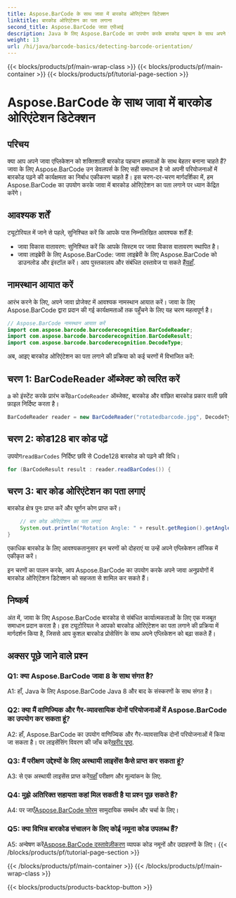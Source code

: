 ```yaml
---
title: Aspose.BarCode के साथ जावा में बारकोड ओरिएंटेशन डिटेक्शन
linktitle: बारकोड ओरिएंटेशन का पता लगाना
second_title: Aspose.BarCode जावा एपीआई
description: Java के लिए Aspose.BarCode का उपयोग करके बारकोड पहचान के साथ अपने जावा एप्लिकेशन को बेहतर बनाएं। बारकोड ओरिएंटेशन का आसानी से पता लगाने के लिए हमारी चरण-दर-चरण मार्गदर्शिका का पालन करें।
weight: 13
url: /hi/java/barcode-basics/detecting-barcode-orientation/
---
```


{{< blocks/products/pf/main-wrap-class >}}
{{< blocks/products/pf/main-container >}}
{{< blocks/products/pf/tutorial-page-section >}}

# Aspose.BarCode के साथ जावा में बारकोड ओरिएंटेशन डिटेक्शन

## परिचय

क्या आप अपने जावा एप्लिकेशन को शक्तिशाली बारकोड पहचान क्षमताओं के साथ बेहतर बनाना चाहते हैं? जावा के लिए Aspose.BarCode उन डेवलपर्स के लिए सही समाधान है जो अपनी परियोजनाओं में बारकोड पढ़ने की कार्यक्षमता का निर्बाध एकीकरण चाहते हैं। इस चरण-दर-चरण मार्गदर्शिका में, हम Aspose.BarCode का उपयोग करके जावा में बारकोड ओरिएंटेशन का पता लगाने पर ध्यान केंद्रित करेंगे।

## आवश्यक शर्तें

ट्यूटोरियल में जाने से पहले, सुनिश्चित करें कि आपके पास निम्नलिखित आवश्यक शर्तें हैं:

- जावा विकास वातावरण: सुनिश्चित करें कि आपके सिस्टम पर जावा विकास वातावरण स्थापित है।
-  जावा लाइब्रेरी के लिए Aspose.BarCode: जावा लाइब्रेरी के लिए Aspose.BarCode को डाउनलोड और इंस्टॉल करें। आप पुस्तकालय और संबंधित दस्तावेज पा सकते हैं[यहाँ](https://releases.aspose.com/barcode/java/).

## नामस्थान आयात करें

आरंभ करने के लिए, अपने जावा प्रोजेक्ट में आवश्यक नामस्थान आयात करें। जावा के लिए Aspose.BarCode द्वारा प्रदान की गई कार्यक्षमताओं तक पहुँचने के लिए यह चरण महत्वपूर्ण है।

```java
// Aspose.BarCode नामस्थान आयात करें
import com.aspose.barcode.barcoderecognition.BarCodeReader;
import com.aspose.barcode.barcoderecognition.BarCodeResult;
import com.aspose.barcode.barcoderecognition.DecodeType;
```

अब, आइए बारकोड ओरिएंटेशन का पता लगाने की प्रक्रिया को कई चरणों में विभाजित करें:

## चरण 1: BarCodeReader ऑब्जेक्ट को त्वरित करें

 a को इंस्टेंट करके प्रारंभ करें`BarCodeReader` ऑब्जेक्ट, बारकोड और वांछित बारकोड प्रकार वाली छवि फ़ाइल निर्दिष्ट करता है।

```java
BarCodeReader reader = new BarCodeReader("rotatedbarcode.jpg", DecodeType.CODE_128);
```

## चरण 2: कोड128 बार कोड पढ़ें

 उपयोग`readBarCodes` निर्दिष्ट छवि से Code128 बारकोड को पढ़ने की विधि।

```java
for (BarCodeResult result : reader.readBarCodes()) {
```

## चरण 3: बार कोड ओरिएंटेशन का पता लगाएं

बारकोड क्षेत्र पुनः प्राप्त करें और घूर्णन कोण प्राप्त करें।

```java
    // बार कोड ओरिएंटेशन का पता लगाएं
    System.out.println("Rotation Angle: " + result.getRegion().getAngle());
}
```

एकाधिक बारकोड के लिए आवश्यकतानुसार इन चरणों को दोहराएं या उन्हें अपने एप्लिकेशन लॉजिक में एकीकृत करें।

इन चरणों का पालन करके, आप Aspose.BarCode का उपयोग करके अपने जावा अनुप्रयोगों में बारकोड ओरिएंटेशन डिटेक्शन को सहजता से शामिल कर सकते हैं।

## निष्कर्ष

अंत में, जावा के लिए Aspose.BarCode बारकोड से संबंधित कार्यात्मकताओं के लिए एक मजबूत समाधान प्रदान करता है। इस ट्यूटोरियल ने आपको बारकोड ओरिएंटेशन का पता लगाने की प्रक्रिया में मार्गदर्शन किया है, जिससे आप कुशल बारकोड प्रोसेसिंग के साथ अपने एप्लिकेशन को बढ़ा सकते हैं।

## अक्सर पूछे जाने वाले प्रश्न

### Q1: क्या Aspose.BarCode जावा 8 के साथ संगत है?

A1: हाँ, Java के लिए Aspose.BarCode Java 8 और बाद के संस्करणों के साथ संगत है।

### Q2: क्या मैं वाणिज्यिक और गैर-व्यावसायिक दोनों परियोजनाओं में Aspose.BarCode का उपयोग कर सकता हूं?

 A2: हाँ, Aspose.BarCode का उपयोग वाणिज्यिक और गैर-व्यावसायिक दोनों परियोजनाओं में किया जा सकता है। पर लाइसेंसिंग विवरण की जाँच करें[खरीद पृष्ठ](https://purchase.aspose.com/buy).

### Q3: मैं परीक्षण उद्देश्यों के लिए अस्थायी लाइसेंस कैसे प्राप्त कर सकता हूं?

 A3: से एक अस्थायी लाइसेंस प्राप्त करें[यहाँ](https://purchase.aspose.com/temporary-license/) परीक्षण और मूल्यांकन के लिए.

### Q4: मुझे अतिरिक्त सहायता कहां मिल सकती है या प्रश्न पूछ सकते हैं?

 A4: पर जाएँ[Aspose.BarCode फोरम](https://forum.aspose.com/c/barcode/13) सामुदायिक समर्थन और चर्चा के लिए।

### Q5: क्या विभिन्न बारकोड संचालन के लिए कोई नमूना कोड उपलब्ध हैं?

 A5: अन्वेषण करें[Aspose.BarCode दस्तावेज़ीकरण](https://reference.aspose.com/barcode/java/) व्यापक कोड नमूनों और उदाहरणों के लिए।
{{< /blocks/products/pf/tutorial-page-section >}}

{{< /blocks/products/pf/main-container >}}
{{< /blocks/products/pf/main-wrap-class >}}

{{< blocks/products/products-backtop-button >}}
